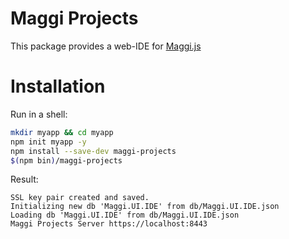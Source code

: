 Maggi Projects
==============

This package provides a web-IDE for [Maggi.js](https://github.com/thilomaurer/Maggi.js)

# Installation
Run in a shell:
```bash
mkdir myapp && cd myapp
npm init myapp -y
npm install --save-dev maggi-projects
$(npm bin)/maggi-projects
```

Result:
```
SSL key pair created and saved.
Initializing new db 'Maggi.UI.IDE' from db/Maggi.UI.IDE.json
Loading db 'Maggi.UI.IDE' from db/Maggi.UI.IDE.json
Maggi Projects Server https://localhost:8443
```

